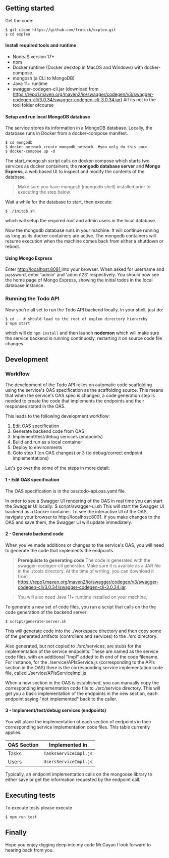 ## Getting started

Get the code:

    $ git clone https://github.com/frotuck/expleo.git
    $ cd expleo

#### Install required tools and runtime

- NodeJS version 17+
- npm
- Docker runtime (Docker desktop in MacOS and Windows) with docker-compose.
- mongosh (a CLI to MongoDB)
- Java 11+ runtime
- swagger-codegen-cli.jar (download from https://repo1.maven.org/maven2/io/swagger/codegen/v3/swagger-codegen-cli/3.0.34/swagger-codegen-cli-3.0.34.jar) #if its not in the tool folder ofcourse

#### Setup and run local MongoDB database

The service stores its information in a MongoDB database. Locally, the database runs in Docker from a docker-compose manifest.

    $ cd mongodb
    $ docker network create mongodb_network  #you only do this once
    $ docker-compose up -d

The start_mongo.sh script calls on docker-compose which starts two services as docker containers; the **mongodb database server** and **Mongo Express**, a web based UI to inspect and modify the contents of the database.

> Make sure you have mongosh (mongodb shell) installed prior to executing the step below.

Wait a while for the database to start, then execute:

    $ ./initdb.sh

which will setup the required root and admin users in the local database.

Now the mongodb database runs in your machine. It will continue running as long as its docker containers are active. The mongodb containers will resume execution when the machine comes back from either a shutdown or reboot.

#### Using Mongo Express

Enter [http://localhost:8081 ](http://localhost:8081)into your browser. When asked for username and password, enter 'admin' and 'admin123' respectively. You should now see the home page of Mongo Express, showing the initial todos in the local database instance.

### Running the Todo API

Now you're all set to run the Todo API backend locally. In your shell, just do:

    $ cd .. # should lead to the root of expleo directory hierarchy
    $ npm start

which will do `npm install` and then launch **nodemon** which will make sure the service backend is running continuosly, restarting it on source code file changes.

## Development

### Workflow

The development of the Todo API relies on automatic code scaffolding using the service's OAS specification as the scaffolding source. This means that when the service's OAS spec is changed, a code generation step is needed to create the code that implements the endpoints and their responses stated in the OAS.

This leads to the following development workflow:

1. Edit OAS specification
2. Generate backend code from OAS
3. Implement/test/debug services (endpoints)
4. Build and run as a local container
5. Deploy to environments
6. Goto step 1 (on OAS changes) or 3 (to debug/correct endpoint implementations)

Let's go over the some of the steps in more detail:

#### 1 - Edit OAS specification

The OAS specification is in the oas/todo-api.oas.yaml file.

In order to see a Swagger UI rendering of the OAS in real time you can start the Swagger UI locally:
$ script/swagger-ui.sh
This will start the Swagger UI backend as a Docker container. To see the interactive UI of the OAS, navigate your browser to http://localhost:8001. If you make changes to the OAS and save them, the Swagger UI will update immediately.

#### 2 - Generate backend code

When you've made additions or changes to the service's OAS, you will need to generate the code that implements the endpoints.

> **Prerequiste to generating code**
> The code is generated with the swagger-codegen-cli generator. Make sure it is availble as a JAR file in the ./tools directory. At the time of writing, you can download it from https://repo1.maven.org/maven2/io/swagger/codegen/v3/swagger-codegen-cli/3.0.34/swagger-codegen-cli-3.0.34.jar.

> You will also need Java 11+ runtime installed on your machine,

To generate a new set of code files, you run a script that calls on the the code generation of the backend server:

    $ script/generate-server.sh

This will generate code into the ./workspace directory and then copy some of the generated artifacts (controllers and services) to the ./src directory.

Also generated, but not copied to ./src/services, are stubs for the implementation of the service endpoints. These are named as the service code files, with an additional "Impl" added to th end of the code filename. For instance, for the ./service/APIsService.js (corresponding to the APIs section in the OAS) there is the corresponding service implementation code file, called ./service/APIsServiceImpl.js

When a new section in the OAS is established, you can manually copy the corresponding implementation code file to ./src/service directory. This will get you a basic implementation of the endpoints in the new section, each endpoint saying "not implemented" back to the caller.

#### 3 - Implement/test/debug services (endpoints)

You will place the implementation of each section of endpoints in their corresponding service implementation code files. This table currently applies:

| OAS Section | Implemented in        |
| ----------- | --------------------- |
| Tasks       | `TasksServiceImpl.js` |
| Users       | `UsersServiceImpl.js` |

Typically, an endpoint implementation calls on the mongoose library to either save or get the information requested by the endpoint call.

## Executing tests

To execute tests please execute

    $ npm run test

## Finally

Hope you enjoy digging deep into my code Mr.Gayan I look forward to hearing back from you.
